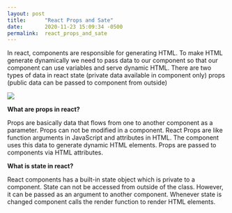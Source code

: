 ```yaml
---
layout: post
title:      "React Props and Sate"
date:       2020-11-23 15:09:34 -0500
permalink:  react_props_and_sate
---
```



In react, components are responsible for generating HTML. To make HTML generate dynamically we need to pass data to our component so that our component can use variables and serve dynamic HTML.
There are two types of data in react
state (private data available in component only)
props (public data can be passed to component from outside)

![](https://miro.medium.com/max/1000/0*A5-m8E05U2UGUCOl)


**What are props in react?**

Props are basically data that flows from one to another component as a parameter. Props can not be modified in a component.
React Props are like function arguments in JavaScript and attributes in HTML. The component uses this data to generate dynamic HTML elements.
Props are passed to components via HTML attributes.

**What is state in react?**

React components has a built-in state object which is private to a component. State can not be accessed from outside of the class. However, it can be passed as an argument to another component.
Whenever state is changed component calls the render function to render HTML elements.
